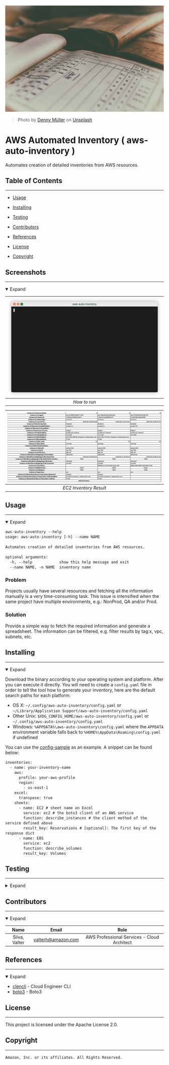 <!--

  ** DO NOT EDIT THIS FILE
  ** 
  ** This file was automatically generated by the [CLENCLI](https://github.com/awslabs/clencli)
  ** 1) Make all changes directly to YAML files: clencli/<file>.yaml
  ** 2) Run `clencli render template --name=<file>` to render this file
  **
  ** By following this practice we ensure standard and high-quality accross multiple projects.
  ** DO NOT EDIT THIS FILE

-->


![Photo by [Denny Müller](https://unsplash.com/redaquamedia) on [Unsplash](https://unsplash.com)](clencli/logo.jpeg)

> Photo by [Denny Müller](https://unsplash.com/redaquamedia) on [Unsplash](https://unsplash.com)




# AWS Automated Inventory  ( aws-auto-inventory ) 

Automates creation of detailed inventories from AWS resources.

## Table of Contents
---




 - [Usage](#usage) 

 - [Installing](#installing) 
 - [Testing](#testing) 


 - [Contributors](#contributors) 
 - [References](#references) 
 - [License](#license) 
 - [Copyright](#copyright) 


## Screenshots
---
<details open>
  <summary>Expand</summary>


| ![how-to-run](clencli/terminalizer/run.gif) |
|:--:| 
| *How to run* |

| ![ec2-inventory-result](clencli/media/ec2-inventory-result.png) |
|:--:| 
| *EC2 Inventory Result* |

</details>



## Usage
---
<details open>
  <summary>Expand</summary>

```
aws-auto-inventory --help
usage: aws-auto-inventory [-h] --name NAME

Automates creation of detailed inventories from AWS resources.

optional arguments:
  -h, --help            show this help message and exit
  --name NAME, -n NAME  inventory name
```
### Problem
Projects usually have several resources and fetching all the information manually is a very time-consuming task.
This issue is intensified when the same project have multiple environments, e.g.: NonProd, QA and/or Prod.

### Solution
Provide a simple way to fetch the required information and generate a spreadsheet.
The information can be filtered, e.g. filter results by tag:x, vpc, subnets, etc.
</details>





## Installing
---
<details open>
  <summary>Expand</summary>

Download the binary according to your operating system and platform. After you can execute it directly.
You will need to create a `config.yaml` file in order to tell the tool how to generate your inventory, here are the default search paths for each platform:

* OS X: `~/.config/aws-auto-inventory/config.yaml` or  `~/Library/Application Support/aws-auto-inventory/config.yaml`
* Other Unix: `$XDG_CONFIG_HOME/aws-auto-inventory/config.yaml` or  `~/.config/aws-auto-inventory/config.yaml`
* Windows: `%APPDATA%\aws-auto-inventory\config.yaml` where the `APPDATA` environment variable falls back to `%HOME%\AppData\Roaming\config.yaml` if undefined

You can use the [config-sample](config-sample.yaml) as an example. A snippet can be found below:
```
inventories:
  - name: your-inventory-name
    aws:
      profile: your-aws-profile
      region:
        - us-east-1
    excel:
      transpose: true
    sheets:
      - name: EC2 # sheet name on Excel
        service: ec2 # the boto3 client of an AWS service
        function: describe_instances # the client method of the service defined above
        result_key: Reservations # [optional]: The first key of the response dict
      - name: EBS
        service: ec2
        function: describe_volumes
        result_key: Volumes
```
</details>



## Testing
---
<details>
  <summary>Expand</summary>

AWS-Auto-Inventory uses [boto3](https://github.com/boto/boto3).
You can use any service that contains any list or describe method to fetch information about your resources.

### Parameters
You can use [boto3](https://github.com/boto/boto3) parameters to narrow down your search results.

#### Filter by tag:Name

```
sheets:
  - name: VPC
    service: ec2
    function: describe_vpcs
    result_key: Vpcs
    parameters:
      Filters:
        - Name: tag:Name
          Values:
            - my-vpc
```

### Filter by vpc-id

```
sheets:
  - name: Subnets
    service: ec2
    function: describe_subnets
    result_key: Subnets
    parameters:
      Filters:
        - Name: vpc-id
          Values:
            - vpc-xxx
```

### Find a particular RDS instance

```
sheets:
  - name: RDS
    service: rds
    function: describe_db_instances
    result_key: DBInstances
    parameters:
      DBInstanceIdentifier: the-name-of-my-rds-instance
```

### Find EC2 instances by a particular tag

```
sheets:
  - name: EC2
    service: ec2
    function: describe_instances
    result_key: Reservations
    parameters:
      Filters:
        - Name: tag:ApplicationName
          Values:
            - my-application
```

### Find a particular IAM Role
```
sheets:
  - name: IAM.Role
    service: iam
    function: get_role
    result_key: Role
    parameters:
      RoleName: my-role
```
</details>







## Contributors
---
<details open>
  <summary>Expand</summary>

|     Name     |         Email        |       Role      |
|:------------:|:--------------------:|:---------------:|
|  Silva, Valter  |  valterh@amazon.com  |  AWS Professional Services - Cloud Architect  |

</details>





## References
---
<details open>
  <summary>Expand</summary>

  * [clencli](https://github.com/awslabs/clencli) - Cloud Engineer CLI
  * [boto3](https://github.com/boto/boto3) - Boto3


</details>



## License
---
This project is licensed under the Apache License 2.0.



## Copyright
---
```
Amazon, Inc. or its affiliates. All Rights Reserved.
```

